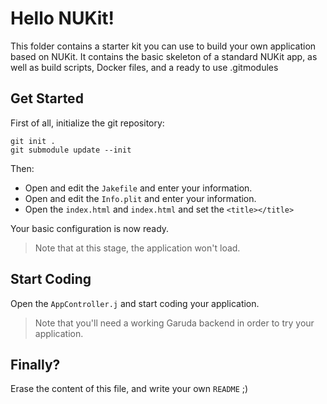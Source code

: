 # Hello NUKit!

This folder contains a starter kit you can use to build your own application based on NUKit. It contains the basic skeleton of a standard NUKit app, as well as build scripts, Docker files, and a ready to use .gitmodules


## Get Started

First of all, initialize the git repository:

    git init .
    git submodule update --init

Then:

- Open and edit the `Jakefile` and enter your information.
- Open and edit the `Info.plit` and enter your information.
- Open the `index.html` and `index.html` and set the `<title></title>`

Your basic configuration is now ready.

> Note that at this stage, the application won't load.


## Start Coding

Open the `AppController.j` and start coding your application.

> Note that you'll need a working Garuda backend in order to try your application.


## Finally?

Erase the content of this file, and write your own `README` ;)

